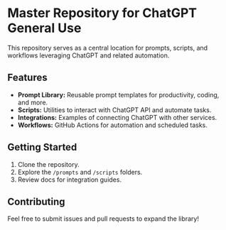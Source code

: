 # Master Repository for ChatGPT General Use

This repository serves as a central location for prompts, scripts, and workflows leveraging ChatGPT and related automation.

## Features

- **Prompt Library:** Reusable prompt templates for productivity, coding, and more.
- **Scripts:** Utilities to interact with ChatGPT API and automate tasks.
- **Integrations:** Examples of connecting ChatGPT with other services.
- **Workflows:** GitHub Actions for automation and scheduled tasks.

## Getting Started

1. Clone the repository.
2. Explore the `/prompts` and `/scripts` folders.
3. Review docs for integration guides.

## Contributing

Feel free to submit issues and pull requests to expand the library!